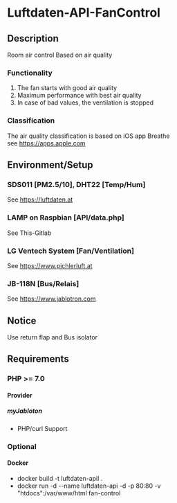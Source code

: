 # Luftdaten-API-FanControl
## Description
Room air control Based on air quality
### Functionality
1) The fan starts with good air quality
2) Maximum performance with best air quality
3) In case of bad values, the ventilation is stopped
### Classification 
The air quality classification is based on iOS app Breathe \
see https://apps.apple.com
## Environment/Setup
### SDS011 [PM2.5/10], DHT22 [Temp/Hum]
See https://luftdaten.at
### LAMP on Raspbian [API/data.php]
See This-Gitlab
### LG Ventech System [Fan/Ventilation]
See https://www.pichlerluft.at
### JB-118N [Bus/Relais]
See https://www.jablotron.com
## Notice
Use return flap and Bus isolator
## Requirements
### PHP >= 7.0
#### Provider
##### myJabloton
+ PHP/curl Support
### Optional
#### Docker
+ docker build -t luftdaten-apil .
+ docker run -d --name luftdaten-api -d -p 80:80  -v "htdocs":/var/www/html fan-control